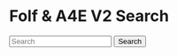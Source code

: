 <!--how to create search bar in html and css-->
<html>
    <head>
        <title>Min søge sted</title>
        <link rel="shortcut icon" type="image/x-icon" href="deku.jfif">
        <body>
            <link rel="stylesheet" href="style.css">
            <h1 class="title">Folf & A4E V2 Search</h1>
            <div class="center">
            <form action="https://www.google.com/search" class="searcBar">
                <input type="text" name="q" placeholder="Search">
                <button type="Search">Search</button>
            </form>
            </div>
        </body>
    </head>
</html>
